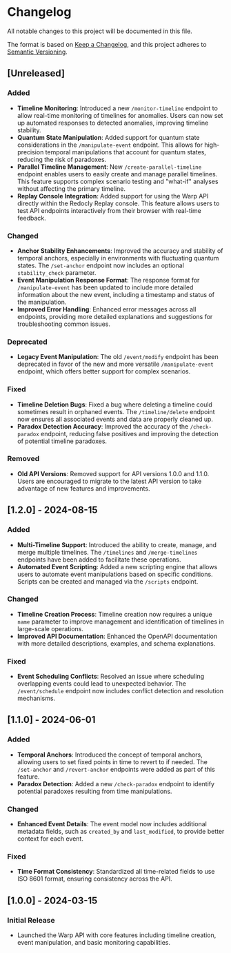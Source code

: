 # Changelog

All notable changes to this project will be documented in this file.

The format is based on [Keep a Changelog](https://keepachangelog.com/en/1.0.0/), and this project adheres to [Semantic Versioning](https://semver.org/spec/v2.0.0.html).

## [Unreleased]

### Added
- **Timeline Monitoring**: Introduced a new `/monitor-timeline` endpoint to allow real-time monitoring of timelines for anomalies. Users can now set up automated responses to detected anomalies, improving timeline stability.
- **Quantum State Manipulation**: Added support for quantum state considerations in the `/manipulate-event` endpoint. This allows for high-precision temporal manipulations that account for quantum states, reducing the risk of paradoxes.
- **Parallel Timeline Management**: New `/create-parallel-timeline` endpoint enables users to easily create and manage parallel timelines. This feature supports complex scenario testing and "what-if" analyses without affecting the primary timeline.
- **Replay Console Integration**: Added support for using the Warp API directly within the Redocly Replay console. This feature allows users to test API endpoints interactively from their browser with real-time feedback.

### Changed
- **Anchor Stability Enhancements**: Improved the accuracy and stability of temporal anchors, especially in environments with fluctuating quantum states. The `/set-anchor` endpoint now includes an optional `stability_check` parameter.
- **Event Manipulation Response Format**: The response format for `/manipulate-event` has been updated to include more detailed information about the new event, including a timestamp and status of the manipulation.
- **Improved Error Handling**: Enhanced error messages across all endpoints, providing more detailed explanations and suggestions for troubleshooting common issues.

### Deprecated
- **Legacy Event Manipulation**: The old `/event/modify` endpoint has been deprecated in favor of the new and more versatile `/manipulate-event` endpoint, which offers better support for complex scenarios.

### Fixed
- **Timeline Deletion Bugs**: Fixed a bug where deleting a timeline could sometimes result in orphaned events. The `/timeline/delete` endpoint now ensures all associated events and data are properly cleaned up.
- **Paradox Detection Accuracy**: Improved the accuracy of the `/check-paradox` endpoint, reducing false positives and improving the detection of potential timeline paradoxes.

### Removed
- **Old API Versions**: Removed support for API versions 1.0.0 and 1.1.0. Users are encouraged to migrate to the latest API version to take advantage of new features and improvements.

## [1.2.0] - 2024-08-15

### Added
- **Multi-Timeline Support**: Introduced the ability to create, manage, and merge multiple timelines. The `/timelines` and `/merge-timelines` endpoints have been added to facilitate these operations.
- **Automated Event Scripting**: Added a new scripting engine that allows users to automate event manipulations based on specific conditions. Scripts can be created and managed via the `/scripts` endpoint.

### Changed
- **Timeline Creation Process**: Timeline creation now requires a unique `name` parameter to improve management and identification of timelines in large-scale operations.
- **Improved API Documentation**: Enhanced the OpenAPI documentation with more detailed descriptions, examples, and schema explanations.

### Fixed
- **Event Scheduling Conflicts**: Resolved an issue where scheduling overlapping events could lead to unexpected behavior. The `/event/schedule` endpoint now includes conflict detection and resolution mechanisms.

## [1.1.0] - 2024-06-01

### Added
- **Temporal Anchors**: Introduced the concept of temporal anchors, allowing users to set fixed points in time to revert to if needed. The `/set-anchor` and `/revert-anchor` endpoints were added as part of this feature.
- **Paradox Detection**: Added a new `/check-paradox` endpoint to identify potential paradoxes resulting from time manipulations.

### Changed
- **Enhanced Event Details**: The event model now includes additional metadata fields, such as `created_by` and `last_modified`, to provide better context for each event.

### Fixed
- **Time Format Consistency**: Standardized all time-related fields to use ISO 8601 format, ensuring consistency across the API.

## [1.0.0] - 2024-03-15

### Initial Release
- Launched the Warp API with core features including timeline creation, event manipulation, and basic monitoring capabilities.